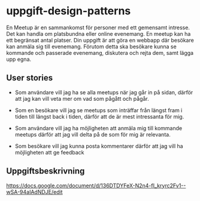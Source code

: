 # uppgift-design-patterns

En Meetup är en sammankomst för personer med ett gemensamt intresse. Det kan handla om platsbundna eller online evenemang. En meetup kan ha ett begränsat antal platser. Din uppgift är att göra en webbapp där besökare kan anmäla sig till evenemang. Förutom detta ska besökare kunna se kommande och passerade evenemang, diskutera och rejta dem, samt lägga upp egna.

## User stories
- Som användare vill jag ha se alla meetups när jag går in på sidan, därför att jag kan vill veta mer om vad som pågått och pågår.<br/>
  
- Som en besökare vill jag se meetups som inträffar från längst fram i tiden till längst back i tiden, därför att de är mest intressanta för mig.<br/>
  
- Som användare vill jag ha möjligheten att anmäla mig till kommande meetups därför att jag vill delta på de som för mig är relevanta.<br/>

- Som besökare vill jag kunna posta kommentarer därför att jag vill ha möjligheten att ge feedback<br/>


## Uppgiftsbeskrivning

https://docs.google.com/document/d/136DTDYFeX-N2n4-fI_kryrc2Fv1--wSA-94aIAdNDJE/edit 

